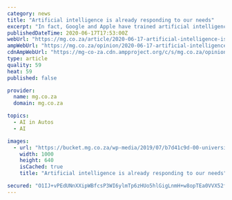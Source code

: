 ```yaml
---
category: news
title: "Artificial intelligence is already responding to our needs"
excerpt: "In fact, Google and Apple have trained artificial intelligence (AI ... shields manufactured by the University of Johannesburg, self-driving cars such as those piloted by Uber, machines and ..."
publishedDateTime: 2020-06-17T17:53:00Z
webUrl: "https://mg.co.za/article/2020-06-17-artificial-intelligence-is-already-responding-to-our-needs/"
ampWebUrl: "https://mg.co.za/opinion/2020-06-17-artificial-intelligence-is-already-responding-to-our-needs/?amp"
cdnAmpWebUrl: "https://mg-co-za.cdn.ampproject.org/c/s/mg.co.za/opinion/2020-06-17-artificial-intelligence-is-already-responding-to-our-needs/?amp"
type: article
quality: 59
heat: 59
published: false

provider:
  name: mg.co.za
  domain: mg.co.za

topics:
  - AI in Autos
  - AI

images:
  - url: "https://bucket.mg.co.za/wp-media/2019/07/b7d41c9d-00-universities-are-key-to-4ir-employment.jpeg"
    width: 1000
    height: 640
    isCached: true
    title: "Artificial intelligence is already responding to our needs"

secured: "O1IJ+vPEdUNnXXipWBfcsP3WI6ylmTp6zHUo5hlGigLnmH+w8opTEa0VVX52fGOyG0r8hjd+nPlB5MTut6leuruKwwpxcB1UZDVKW0UKUq0zQUukf5TkiYTe9X7zO4C7Xsws1AbTVFCwonBZv3rNw9KDxG2xlibCL8i1uFyMXLfl12mM7A9FsVCTcySWrLm+2uAdtpP7HX99Xn8qe5eOLdpQuH8kt/z+ZLxHpepBOTbTwHfQpJ/X+Ps0wB1pe5DTBYk8pZN+bQqDGvGeBumRKBTGqCIKGvkQ+d94X+VbOR17WhUcjzKAgaPtEffSH96Z4+5zz4BANi2HNTuGX9L+NA==;2iG8h5hjWR/qumeT3MDk0w=="
---
```


